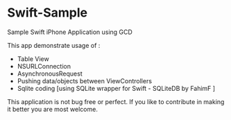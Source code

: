 Swift-Sample
============

Sample Swift iPhone Application using GCD 


This app demonstrate usage of :

- Table View 
- NSURLConnection
- AsynchronousRequest
- Pushing data/objects between ViewControllers 
- Sqlite coding [using SQLite wrapper for Swift - SQLiteDB by FahimF  ]


This application is not bug free or perfect. If you like to contribute in making it better you are most welcome.   




